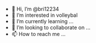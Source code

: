 - 👋 Hi, I’m @bri12234
- 👀 I’m interested in volleybal
- 🌱 I’m currently learning ...
- 💞️ I’m looking to collaborate on ...
- 📫 How to reach me ...

<!---
bri12234/bri12234 is a ✨ special ✨ repository because its `README.md` (this file) appears on your GitHub profile.
You can click the Preview link to take a look at your changes.
--->
